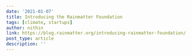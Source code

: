 ```yaml
---
date: '2021-01-07'
title: Introducing the Rainmatter Foundation
tags: [climate, startups]
author: nithin
link: https://blog.rainmatter.org/introducing-rainmatter-foundation/
post_type: article
description: ''
---
```


